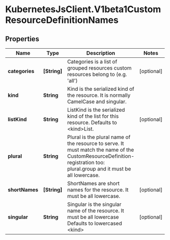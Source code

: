 # KubernetesJsClient.V1beta1CustomResourceDefinitionNames

## Properties
Name | Type | Description | Notes
------------ | ------------- | ------------- | -------------
**categories** | **[String]** | Categories is a list of grouped resources custom resources belong to (e.g. &#39;all&#39;) | [optional] 
**kind** | **String** | Kind is the serialized kind of the resource.  It is normally CamelCase and singular. | 
**listKind** | **String** | ListKind is the serialized kind of the list for this resource.  Defaults to &lt;kind&gt;List. | [optional] 
**plural** | **String** | Plural is the plural name of the resource to serve.  It must match the name of the CustomResourceDefinition-registration too: plural.group and it must be all lowercase. | 
**shortNames** | **[String]** | ShortNames are short names for the resource.  It must be all lowercase. | [optional] 
**singular** | **String** | Singular is the singular name of the resource.  It must be all lowercase  Defaults to lowercased &lt;kind&gt; | [optional] 


